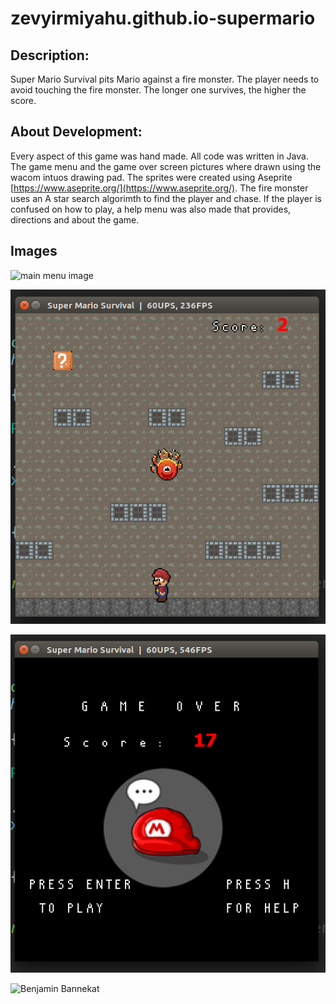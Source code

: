 # zevyirmiyahu.github.io-supermario


## Description: 
Super Mario Survival pits Mario against a fire monster. The player needs to avoid touching the fire monster. The longer one survives, the higher the score.

## About Development:
Every aspect of this game was hand made. All code was written in Java. The game menu and the game over screen pictures where drawn using the wacom intuos drawing pad. The sprites were created using Aseprite [https://www.aseprite.org/](https://www.aseprite.org/). The fire monster uses an A star search algorimth to find the player and chase. If the player is confused on how to play, a help menu was also made that provides, directions and about the game.

## Images

![main menu image](https://github.com/zevyirmiyahu/images/blob/master/Mario_Images/marioScreen1.png)

![game image](https://github.com/zevyirmiyahu/super_mario_survival/blob/master/marioScreen2.png)

![game over image](https://github.com/zevyirmiyahu/super_mario_survival/blob/master/marioScreen3.png)

![Benjamin Bannekat](http://octodex.github.com/images/octdrey-catburn.jpg)

